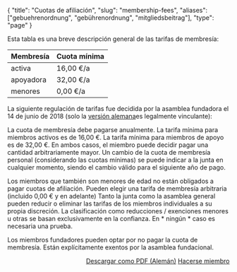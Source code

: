 {
    "title": "Cuotas de afiliación",
    "slug": "membership-fees",
    "aliases": ["gebuehrenordnung", "gebührenordnung", "mitgliedsbeitrag"],
    "type": "page"
}

Esta tabla es una breve descripción general de las tarifas de membresía:

Membresía     | Cuota mínima
--------------|------------
activa        | 16,00 €/a
apoyadora     | 32,00 €/a
menores       | 0,00 €/a

La siguiente regulación de tarifas fue decidida por la asamblea fundadora el 14 de junio de 2018 (solo la [versión alemana](https://www.datenanfragen.de/verein/gebuehrenordnung)es legalmente vinculante):

La cuota de membresía debe pagarse anualmente.
La tarifa mínima para miembros activos es de 16,00 €. La tarifa mínima para miembros de apoyo es de 32,00 €. En ambos casos, el miembro puede decidir pagar una cantidad arbitrariamente mayor.
Un cambio de la cuota de membresía personal (considerando las cuotas mínimas) se puede indicar a la junta en cualquier momento, siendo el cambio válido para el siguiente año de pago.

Los miembros que también son menores de edad no están obligados a pagar cuotas de afiliación. Pueden elegir una tarifa de membresía arbitraria (incluido 0,00 € y en adelante)
Tanto la junta como la asamblea general pueden reducir o eliminar las tarifas de los miembros individuales a su propia discreción.
La clasificación como reducciones / exenciones menores u otras se basan exclusivamente en la confianza. En * ningún * caso es necesaria una prueba.

Los miembros fundadores pueden optar por no pagar la cuota de membresía. Están explícitamente exentos por la asamblea fundacional.

<div style="float: right;">
    <!-- TODO: Maybe a button with an icon here? -->
    <a href="https://static.dacdn.de/docs/gebuehrenordnung.pdf" class="button button-secondary icon icon-download">Descargar como PDF (Alemán)</a>
    <a href="/verein/become-a-member" class="button button-primary">Hacerse miembro</a>
</div>
<div class="clearfix"></div>
